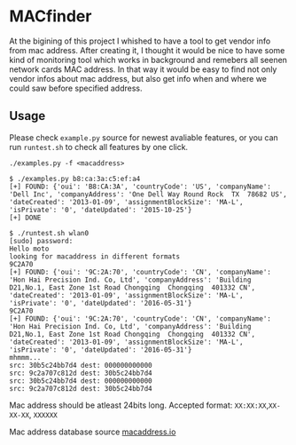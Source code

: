 # MACfinder

At the bigining of this project I whished to have a tool to get vendor info from mac address.
After creating it, I thought it would be nice to have some kind of monitoring tool which works in background
and remebers all seenen network cards MAC address. In that way it would be easy to find not only vendor infos about mac address,
but also get info when and where we could saw before specified address.

## Usage
Please check `example.py` source for newest avaliable features, or you can run `runtest.sh` to check all features by one click.
```
./examples.py -f <macaddress>

$ ./examples.py b8:ca:3a:c5:ef:a4
[+] FOUND: {'oui': 'B8:CA:3A', 'countryCode': 'US', 'companyName': 'Dell Inc', 'companyAddress': 'One Dell Way Round Rock  TX  78682 US', 'dateCreated': '2013-01-09', 'assignmentBlockSize': 'MA-L', 'isPrivate': '0', 'dateUpdated': '2015-10-25'}
[+] DONE
```
```
$ ./runtest.sh wlan0
[sudo] password:
Hello moto
looking for macaddress in different formats
9C2A70
[+] FOUND: {'oui': '9C:2A:70', 'countryCode': 'CN', 'companyName': 'Hon Hai Precision Ind. Co, Ltd', 'companyAddress': 'Building D21,No.1, East Zone 1st Road Chongqing  Chongqing  401332 CN', 'dateCreated': '2013-01-09', 'assignmentBlockSize': 'MA-L', 'isPrivate': '0', 'dateUpdated': '2016-05-31'}                                         
9C2A70
[+] FOUND: {'oui': '9C:2A:70', 'countryCode': 'CN', 'companyName': 'Hon Hai Precision Ind. Co, Ltd', 'companyAddress': 'Building D21,No.1, East Zone 1st Road Chongqing  Chongqing  401332 CN', 'dateCreated': '2013-01-09', 'assignmentBlockSize': 'MA-L', 'isPrivate': '0', 'dateUpdated': '2016-05-31'}                                         
mhmmm...
src: 30b5c24bb7d4 dest: 000000000000
src: 9c2a707c812d dest: 30b5c24bb7d4
src: 30b5c24bb7d4 dest: 000000000000
src: 9c2a707c812d dest: 30b5c24bb7d4
```

Mac address should be atleast 24bits long. Accepted format: `XX:XX:XX`,`XX-XX-XX`, `XXXXXX`


Mac address database source [macaddress.io](https://macaddress.io/database-download/csv)
